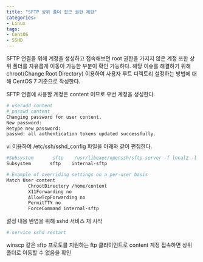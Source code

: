 ```yaml
---
title: "SFTP 상위 폴더 접근 권한 제한"
categories:
- Linux
tags:
- CentOS
- SSHD
---
```


SFTP 연결을 위해 계정을 생성하고 접속해보면 root 권한을 가지지 않은 계정 또한 상위 폴더를 자유롭게 이동이 가능한 부분이 확인 가능하다. 해당 이슈를 해결하기 위해 chroot(Change Root Directory) 이용하여 사용자 루트 디렉토리 설정하는 방법에 대해 CentOS 7 기준으로 작성한다.

SFTP 연결에 사용할 계정은 content 이므로 우선 계정을 생성한다. 

```bash
# useradd content
# passwd content
Changing password for user content.
New password:
Retype new password:
passwd: all authentication tokens updated successfully.
```

vi 이용하여 /etc/ssh/sshd_config 파일을 아래와 같이 편집한다. 

```bash
#Subsystem       sftp    /usr/libexec/openssh/sftp-server -f local2 -l INFO
Subsystem       sftp    internal-sftp

# Example of overriding settings on a per-user basis
Match User content
        ChrootDirectory /home/content
        X11Forwarding no
        AllowTcpForwarding no
        PermitTTY no
        ForceCommand internal-sftp
```

설정 내용 반영을 위해 sshd 서비스 재 시작

```bash
# service sshd restart
```

winscp 같은 sftp 프로토콜 지원하는 ftp 클라이언트로 content 계정 접속하면 상위 폴더로 이동할 수 없음을 확인
